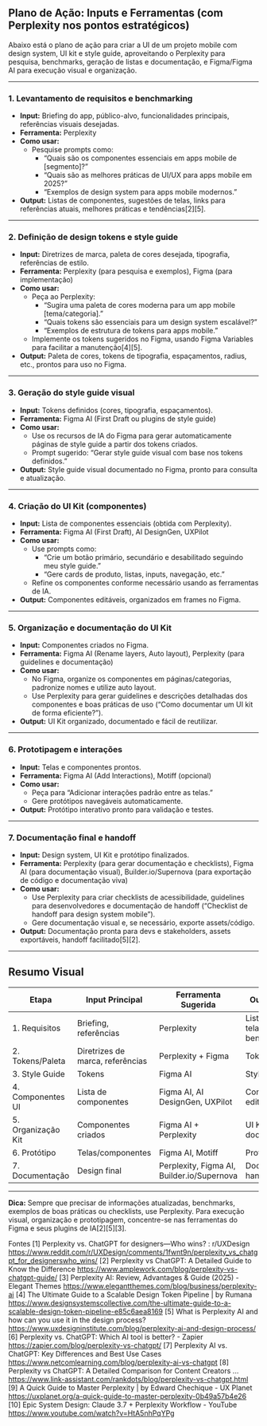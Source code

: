 ## Plano de Ação: Inputs e Ferramentas (com Perplexity nos pontos estratégicos)

Abaixo está o plano de ação para criar a UI de um projeto mobile com design system, UI kit e style guide, aproveitando o Perplexity para pesquisa, benchmarks, geração de listas e documentação, e Figma/Figma AI para execução visual e organização.

---

### 1. Levantamento de requisitos e benchmarking

- **Input:** Briefing do app, público-alvo, funcionalidades principais, referências visuais desejadas.
- **Ferramenta:** Perplexity
- **Como usar:** 
  - Pesquise prompts como:  
    - “Quais são os componentes essenciais em apps mobile de [segmento]?”
    - “Quais são as melhores práticas de UI/UX para apps mobile em 2025?”
    - “Exemplos de design system para apps mobile modernos.”
- **Output:** Listas de componentes, sugestões de telas, links para referências atuais, melhores práticas e tendências[2][5].

---

### 2. Definição de design tokens e style guide

- **Input:** Diretrizes de marca, paleta de cores desejada, tipografia, referências de estilo.
- **Ferramenta:** Perplexity (para pesquisa e exemplos), Figma (para implementação)
- **Como usar:** 
  - Peça ao Perplexity:  
    - “Sugira uma paleta de cores moderna para um app mobile [tema/categoria].”
    - “Quais tokens são essenciais para um design system escalável?”
    - “Exemplos de estrutura de tokens para apps mobile.”
  - Implemente os tokens sugeridos no Figma, usando Figma Variables para facilitar a manutenção[4][5].
- **Output:** Paleta de cores, tokens de tipografia, espaçamentos, radius, etc., prontos para uso no Figma.

---

### 3. Geração do style guide visual

- **Input:** Tokens definidos (cores, tipografia, espaçamentos).
- **Ferramenta:** Figma AI (First Draft ou plugins de style guide)
- **Como usar:** 
  - Use os recursos de IA do Figma para gerar automaticamente páginas de style guide a partir dos tokens criados.
  - Prompt sugerido: “Gerar style guide visual com base nos tokens definidos.”
- **Output:** Style guide visual documentado no Figma, pronto para consulta e atualização.

---

### 4. Criação do UI Kit (componentes)

- **Input:** Lista de componentes essenciais (obtida com Perplexity).
- **Ferramenta:** Figma AI (First Draft), AI DesignGen, UXPilot
- **Como usar:**
  - Use prompts como:  
    - “Crie um botão primário, secundário e desabilitado seguindo meu style guide.”
    - “Gere cards de produto, listas, inputs, navegação, etc.”
  - Refine os componentes conforme necessário usando as ferramentas de IA.
- **Output:** Componentes editáveis, organizados em frames no Figma.

---

### 5. Organização e documentação do UI Kit

- **Input:** Componentes criados no Figma.
- **Ferramenta:** Figma AI (Rename layers, Auto layout), Perplexity (para guidelines e documentação)
- **Como usar:**
  - No Figma, organize os componentes em páginas/categorias, padronize nomes e utilize auto layout.
  - Use Perplexity para gerar guidelines e descrições detalhadas dos componentes e boas práticas de uso (“Como documentar um UI kit de forma eficiente?”).
- **Output:** UI Kit organizado, documentado e fácil de reutilizar.

---

### 6. Prototipagem e interações

- **Input:** Telas e componentes prontos.
- **Ferramenta:** Figma AI (Add Interactions), Motiff (opcional)
- **Como usar:**
  - Peça para “Adicionar interações padrão entre as telas.”
  - Gere protótipos navegáveis automaticamente.
- **Output:** Protótipo interativo pronto para validação e testes.

---

### 7. Documentação final e handoff

- **Input:** Design system, UI Kit e protótipo finalizados.
- **Ferramenta:** Perplexity (para gerar documentação e checklists), Figma AI (para documentação visual), Builder.io/Supernova (para exportação de código e documentação viva)
- **Como usar:**
  - Use Perplexity para criar checklists de acessibilidade, guidelines para desenvolvedores e documentação de handoff (“Checklist de handoff para design system mobile”).
  - Gere documentação visual e, se necessário, exporte assets/código.
- **Output:** Documentação pronta para devs e stakeholders, assets exportáveis, handoff facilitado[5][2].

---

## Resumo Visual

| Etapa                | Input Principal                              | Ferramenta Sugerida           | Output Esperado                        |
|----------------------|----------------------------------------------|-------------------------------|----------------------------------------|
| 1. Requisitos        | Briefing, referências                        | Perplexity                    | Lista de telas/componentes, benchmarks |
| 2. Tokens/Paleta     | Diretrizes de marca, referências             | Perplexity + Figma            | Tokens prontos                         |
| 3. Style Guide       | Tokens                                       | Figma AI                      | Style guide visual                     |
| 4. Componentes UI    | Lista de componentes                         | Figma AI, AI DesignGen, UXPilot| Componentes editáveis                  |
| 5. Organização Kit   | Componentes criados                          | Figma AI + Perplexity         | UI Kit organizado e documentado        |
| 6. Protótipo         | Telas/componentes                            | Figma AI, Motiff              | Protótipo interativo                   |
| 7. Documentação      | Design final                                 | Perplexity, Figma AI, Builder.io/Supernova | Documentação e handoff                |

---

**Dica:** Sempre que precisar de informações atualizadas, benchmarks, exemplos de boas práticas ou checklists, use Perplexity. Para execução visual, organização e prototipagem, concentre-se nas ferramentas do Figma e seus plugins de IA[2][5][3].

Fontes
[1] Perplexity vs. ChatGPT for designers—Who wins? : r/UXDesign https://www.reddit.com/r/UXDesign/comments/1fwnt9n/perplexity_vs_chatgpt_for_designerswho_wins/
[2] Perplexity vs ChatGPT: A Detailed Guide to Know the Difference https://www.amplework.com/blog/perplexity-vs-chatgpt-guide/
[3] Perplexity AI: Review, Advantages & Guide (2025) - Elegant Themes https://www.elegantthemes.com/blog/business/perplexity-ai
[4] The Ultimate Guide to a Scalable Design Token Pipeline | by Rumana https://www.designsystemscollective.com/the-ultimate-guide-to-a-scalable-design-token-pipeline-e85c6aea8169
[5] What is Perplexity AI and how can you use it in the design process? https://www.uxdesigninstitute.com/blog/perplexity-ai-and-design-process/
[6] Perplexity vs. ChatGPT: Which AI tool is better? - Zapier https://zapier.com/blog/perplexity-vs-chatgpt/
[7] Perplexity AI vs. ChatGPT: Key Differences and Best Use Cases https://www.netcomlearning.com/blog/perplexity-ai-vs-chatgpt
[8] Perplexity vs ChatGPT: A Detailed Comparison for Content Creators ... https://www.link-assistant.com/rankdots/blog/perplexity-vs-chatgpt.html
[9] A Quick Guide to Master Perplexity | by Edward Chechique - UX Planet https://uxplanet.org/a-quick-guide-to-master-perplexity-0b49a57b4e26
[10] Epic System Design: Claude 3.7 + Perplexity Workflow - YouTube https://www.youtube.com/watch?v=HtA5nhPqYPg

